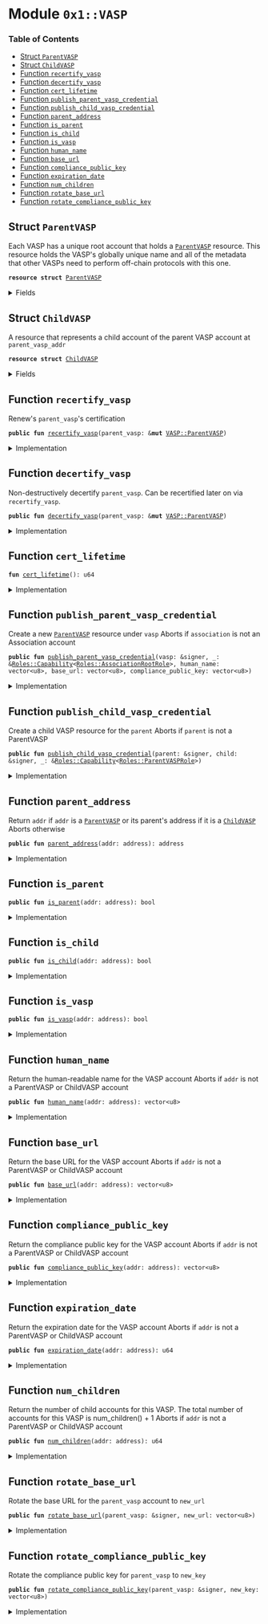 
<a name="0x1_VASP"></a>

# Module `0x1::VASP`

### Table of Contents

-  [Struct `ParentVASP`](#0x1_VASP_ParentVASP)
-  [Struct `ChildVASP`](#0x1_VASP_ChildVASP)
-  [Function `recertify_vasp`](#0x1_VASP_recertify_vasp)
-  [Function `decertify_vasp`](#0x1_VASP_decertify_vasp)
-  [Function `cert_lifetime`](#0x1_VASP_cert_lifetime)
-  [Function `publish_parent_vasp_credential`](#0x1_VASP_publish_parent_vasp_credential)
-  [Function `publish_child_vasp_credential`](#0x1_VASP_publish_child_vasp_credential)
-  [Function `parent_address`](#0x1_VASP_parent_address)
-  [Function `is_parent`](#0x1_VASP_is_parent)
-  [Function `is_child`](#0x1_VASP_is_child)
-  [Function `is_vasp`](#0x1_VASP_is_vasp)
-  [Function `human_name`](#0x1_VASP_human_name)
-  [Function `base_url`](#0x1_VASP_base_url)
-  [Function `compliance_public_key`](#0x1_VASP_compliance_public_key)
-  [Function `expiration_date`](#0x1_VASP_expiration_date)
-  [Function `num_children`](#0x1_VASP_num_children)
-  [Function `rotate_base_url`](#0x1_VASP_rotate_base_url)
-  [Function `rotate_compliance_public_key`](#0x1_VASP_rotate_compliance_public_key)



<a name="0x1_VASP_ParentVASP"></a>

## Struct `ParentVASP`

Each VASP has a unique root account that holds a
<code><a href="#0x1_VASP_ParentVASP">ParentVASP</a></code> resource. This resource holds
the VASP's globally unique name and all of the metadata that other VASPs need to perform
off-chain protocols with this one.


<pre><code><b>resource</b> <b>struct</b> <a href="#0x1_VASP_ParentVASP">ParentVASP</a>
</code></pre>



<details>
<summary>Fields</summary>


<dl>
<dt>

<code>human_name: vector&lt;u8&gt;</code>
</dt>
<dd>
 The human readable name of this VASP. Immutable.
</dd>
<dt>

<code>base_url: vector&lt;u8&gt;</code>
</dt>
<dd>
 The base_url holds the URL to be used for off-chain communication. This contains the
 entire URL (e.g. https://...). Mutable.
</dd>
<dt>

<code>expiration_date: u64</code>
</dt>
<dd>
 Expiration date in microseconds from unix epoch. For V1 VASPs, it is always set to
 U64_MAX. Mutable, but only by the Association.
</dd>
<dt>

<code>compliance_public_key: vector&lt;u8&gt;</code>
</dt>
<dd>
 32 byte Ed25519 public key whose counterpart must be used to sign
 (1) the payment metadata for on-chain travel rule transactions
 (2) the KYC information exchanged in the off-chain travel rule protocol.
 Note that this is different than
<code>authentication_key</code> used in LibraAccount::T, which is
 a hash of a public key + signature scheme identifier, not a public key. Mutable.
</dd>
<dt>

<code>num_children: u64</code>
</dt>
<dd>
 Number of child accounts this parent has created.
</dd>
</dl>


</details>

<a name="0x1_VASP_ChildVASP"></a>

## Struct `ChildVASP`

A resource that represents a child account of the parent VASP account at
<code>parent_vasp_addr</code>


<pre><code><b>resource</b> <b>struct</b> <a href="#0x1_VASP_ChildVASP">ChildVASP</a>
</code></pre>



<details>
<summary>Fields</summary>


<dl>
<dt>

<code>parent_vasp_addr: address</code>
</dt>
<dd>

</dd>
</dl>


</details>

<a name="0x1_VASP_recertify_vasp"></a>

## Function `recertify_vasp`

Renew's
<code>parent_vasp</code>'s certification


<pre><code><b>public</b> <b>fun</b> <a href="#0x1_VASP_recertify_vasp">recertify_vasp</a>(parent_vasp: &<b>mut</b> <a href="#0x1_VASP_ParentVASP">VASP::ParentVASP</a>)
</code></pre>



<details>
<summary>Implementation</summary>


<pre><code><b>public</b> <b>fun</b> <a href="#0x1_VASP_recertify_vasp">recertify_vasp</a>(parent_vasp: &<b>mut</b> <a href="#0x1_VASP_ParentVASP">ParentVASP</a>) {
    parent_vasp.expiration_date = <a href="LibraTimestamp.md#0x1_LibraTimestamp_now_microseconds">LibraTimestamp::now_microseconds</a>() + <a href="#0x1_VASP_cert_lifetime">cert_lifetime</a>();
}
</code></pre>



</details>

<a name="0x1_VASP_decertify_vasp"></a>

## Function `decertify_vasp`

Non-destructively decertify
<code>parent_vasp</code>. Can be
recertified later on via
<code>recertify_vasp</code>.


<pre><code><b>public</b> <b>fun</b> <a href="#0x1_VASP_decertify_vasp">decertify_vasp</a>(parent_vasp: &<b>mut</b> <a href="#0x1_VASP_ParentVASP">VASP::ParentVASP</a>)
</code></pre>



<details>
<summary>Implementation</summary>


<pre><code><b>public</b> <b>fun</b> <a href="#0x1_VASP_decertify_vasp">decertify_vasp</a>(parent_vasp: &<b>mut</b> <a href="#0x1_VASP_ParentVASP">ParentVASP</a>) {
    // Expire the parent credential.
    parent_vasp.expiration_date = 0;
}
</code></pre>



</details>

<a name="0x1_VASP_cert_lifetime"></a>

## Function `cert_lifetime`



<pre><code><b>fun</b> <a href="#0x1_VASP_cert_lifetime">cert_lifetime</a>(): u64
</code></pre>



<details>
<summary>Implementation</summary>


<pre><code><b>fun</b> <a href="#0x1_VASP_cert_lifetime">cert_lifetime</a>(): u64 {
    31540000000000
}
</code></pre>



</details>

<a name="0x1_VASP_publish_parent_vasp_credential"></a>

## Function `publish_parent_vasp_credential`

Create a new
<code><a href="#0x1_VASP_ParentVASP">ParentVASP</a></code> resource under
<code>vasp</code>
Aborts if
<code>association</code> is not an Association account


<pre><code><b>public</b> <b>fun</b> <a href="#0x1_VASP_publish_parent_vasp_credential">publish_parent_vasp_credential</a>(vasp: &signer, _: &<a href="Roles.md#0x1_Roles_Capability">Roles::Capability</a>&lt;<a href="Roles.md#0x1_Roles_AssociationRootRole">Roles::AssociationRootRole</a>&gt;, human_name: vector&lt;u8&gt;, base_url: vector&lt;u8&gt;, compliance_public_key: vector&lt;u8&gt;)
</code></pre>



<details>
<summary>Implementation</summary>


<pre><code><b>public</b> <b>fun</b> <a href="#0x1_VASP_publish_parent_vasp_credential">publish_parent_vasp_credential</a>(
    vasp: &signer,
    _: &Capability&lt;AssociationRootRole&gt;,
    human_name: vector&lt;u8&gt;,
    base_url: vector&lt;u8&gt;,
    compliance_public_key: vector&lt;u8&gt;
) {
    <b>assert</b>(<a href="Signature.md#0x1_Signature_ed25519_validate_pubkey">Signature::ed25519_validate_pubkey</a>(<b>copy</b> compliance_public_key), 7004);
    move_to(
        vasp,
        <a href="#0x1_VASP_ParentVASP">ParentVASP</a> {
            // For testnet and V1, so it should never expire. So set <b>to</b> u64::MAX
            expiration_date: 18446744073709551615,
            human_name,
            base_url,
            compliance_public_key,
            num_children: 0
        }
    );
}
</code></pre>



</details>

<a name="0x1_VASP_publish_child_vasp_credential"></a>

## Function `publish_child_vasp_credential`

Create a child VASP resource for the
<code>parent</code>
Aborts if
<code>parent</code> is not a ParentVASP


<pre><code><b>public</b> <b>fun</b> <a href="#0x1_VASP_publish_child_vasp_credential">publish_child_vasp_credential</a>(parent: &signer, child: &signer, _: &<a href="Roles.md#0x1_Roles_Capability">Roles::Capability</a>&lt;<a href="Roles.md#0x1_Roles_ParentVASPRole">Roles::ParentVASPRole</a>&gt;)
</code></pre>



<details>
<summary>Implementation</summary>


<pre><code><b>public</b> <b>fun</b> <a href="#0x1_VASP_publish_child_vasp_credential">publish_child_vasp_credential</a>(
    parent: &signer,
    child: &signer,
    _: &Capability&lt;ParentVASPRole&gt;,
) <b>acquires</b> <a href="#0x1_VASP_ParentVASP">ParentVASP</a> {
    <b>let</b> parent_vasp_addr = <a href="Signer.md#0x1_Signer_address_of">Signer::address_of</a>(parent);
    <b>assert</b>(exists&lt;<a href="#0x1_VASP_ParentVASP">ParentVASP</a>&gt;(parent_vasp_addr), 7000);
    <b>let</b> num_children = &<b>mut</b> borrow_global_mut&lt;<a href="#0x1_VASP_ParentVASP">ParentVASP</a>&gt;(parent_vasp_addr).num_children;
    *num_children = *num_children + 1;
    move_to(child, <a href="#0x1_VASP_ChildVASP">ChildVASP</a> { parent_vasp_addr });
}
</code></pre>



</details>

<a name="0x1_VASP_parent_address"></a>

## Function `parent_address`

Return
<code>addr</code> if
<code>addr</code> is a
<code><a href="#0x1_VASP_ParentVASP">ParentVASP</a></code> or its parent's address if it is a
<code><a href="#0x1_VASP_ChildVASP">ChildVASP</a></code>
Aborts otherwise


<pre><code><b>public</b> <b>fun</b> <a href="#0x1_VASP_parent_address">parent_address</a>(addr: address): address
</code></pre>



<details>
<summary>Implementation</summary>


<pre><code><b>public</b> <b>fun</b> <a href="#0x1_VASP_parent_address">parent_address</a>(addr: address): address <b>acquires</b> <a href="#0x1_VASP_ChildVASP">ChildVASP</a> {
    <b>if</b> (exists&lt;<a href="#0x1_VASP_ParentVASP">ParentVASP</a>&gt;(addr)) {
        addr
    } <b>else</b> <b>if</b> (exists&lt;<a href="#0x1_VASP_ChildVASP">ChildVASP</a>&gt;(addr)) {
        borrow_global&lt;<a href="#0x1_VASP_ChildVASP">ChildVASP</a>&gt;(addr).parent_vasp_addr
    } <b>else</b> { // wrong account type, <b>abort</b>
        <b>abort</b>(88)
    }
}
</code></pre>



</details>

<a name="0x1_VASP_is_parent"></a>

## Function `is_parent`



<pre><code><b>public</b> <b>fun</b> <a href="#0x1_VASP_is_parent">is_parent</a>(addr: address): bool
</code></pre>



<details>
<summary>Implementation</summary>


<pre><code><b>public</b> <b>fun</b> <a href="#0x1_VASP_is_parent">is_parent</a>(addr: address): bool {
    exists&lt;<a href="#0x1_VASP_ParentVASP">ParentVASP</a>&gt;(addr)
}
</code></pre>



</details>

<a name="0x1_VASP_is_child"></a>

## Function `is_child`



<pre><code><b>public</b> <b>fun</b> <a href="#0x1_VASP_is_child">is_child</a>(addr: address): bool
</code></pre>



<details>
<summary>Implementation</summary>


<pre><code><b>public</b> <b>fun</b> <a href="#0x1_VASP_is_child">is_child</a>(addr: address): bool {
    exists&lt;<a href="#0x1_VASP_ChildVASP">ChildVASP</a>&gt;(addr)
}
</code></pre>



</details>

<a name="0x1_VASP_is_vasp"></a>

## Function `is_vasp`



<pre><code><b>public</b> <b>fun</b> <a href="#0x1_VASP_is_vasp">is_vasp</a>(addr: address): bool
</code></pre>



<details>
<summary>Implementation</summary>


<pre><code><b>public</b> <b>fun</b> <a href="#0x1_VASP_is_vasp">is_vasp</a>(addr: address): bool {
    <a href="#0x1_VASP_is_parent">is_parent</a>(addr) || <a href="#0x1_VASP_is_child">is_child</a>(addr)
}
</code></pre>



</details>

<a name="0x1_VASP_human_name"></a>

## Function `human_name`

Return the human-readable name for the VASP account
Aborts if
<code>addr</code> is not a ParentVASP or ChildVASP account


<pre><code><b>public</b> <b>fun</b> <a href="#0x1_VASP_human_name">human_name</a>(addr: address): vector&lt;u8&gt;
</code></pre>



<details>
<summary>Implementation</summary>


<pre><code><b>public</b> <b>fun</b> <a href="#0x1_VASP_human_name">human_name</a>(addr: address): vector&lt;u8&gt;  <b>acquires</b> <a href="#0x1_VASP_ChildVASP">ChildVASP</a>, <a href="#0x1_VASP_ParentVASP">ParentVASP</a> {
    *&borrow_global&lt;<a href="#0x1_VASP_ParentVASP">ParentVASP</a>&gt;(<a href="#0x1_VASP_parent_address">parent_address</a>(addr)).human_name
}
</code></pre>



</details>

<a name="0x1_VASP_base_url"></a>

## Function `base_url`

Return the base URL for the VASP account
Aborts if
<code>addr</code> is not a ParentVASP or ChildVASP account


<pre><code><b>public</b> <b>fun</b> <a href="#0x1_VASP_base_url">base_url</a>(addr: address): vector&lt;u8&gt;
</code></pre>



<details>
<summary>Implementation</summary>


<pre><code><b>public</b> <b>fun</b> <a href="#0x1_VASP_base_url">base_url</a>(addr: address): vector&lt;u8&gt;  <b>acquires</b> <a href="#0x1_VASP_ChildVASP">ChildVASP</a>, <a href="#0x1_VASP_ParentVASP">ParentVASP</a> {
    *&borrow_global&lt;<a href="#0x1_VASP_ParentVASP">ParentVASP</a>&gt;(<a href="#0x1_VASP_parent_address">parent_address</a>(addr)).base_url
}
</code></pre>



</details>

<a name="0x1_VASP_compliance_public_key"></a>

## Function `compliance_public_key`

Return the compliance public key for the VASP account
Aborts if
<code>addr</code> is not a ParentVASP or ChildVASP account


<pre><code><b>public</b> <b>fun</b> <a href="#0x1_VASP_compliance_public_key">compliance_public_key</a>(addr: address): vector&lt;u8&gt;
</code></pre>



<details>
<summary>Implementation</summary>


<pre><code><b>public</b> <b>fun</b> <a href="#0x1_VASP_compliance_public_key">compliance_public_key</a>(addr: address): vector&lt;u8&gt; <b>acquires</b> <a href="#0x1_VASP_ChildVASP">ChildVASP</a>, <a href="#0x1_VASP_ParentVASP">ParentVASP</a> {
    *&borrow_global&lt;<a href="#0x1_VASP_ParentVASP">ParentVASP</a>&gt;(<a href="#0x1_VASP_parent_address">parent_address</a>(addr)).compliance_public_key
}
</code></pre>



</details>

<a name="0x1_VASP_expiration_date"></a>

## Function `expiration_date`

Return the expiration date for the VASP account
Aborts if
<code>addr</code> is not a ParentVASP or ChildVASP account


<pre><code><b>public</b> <b>fun</b> <a href="#0x1_VASP_expiration_date">expiration_date</a>(addr: address): u64
</code></pre>



<details>
<summary>Implementation</summary>


<pre><code><b>public</b> <b>fun</b> <a href="#0x1_VASP_expiration_date">expiration_date</a>(addr: address): u64  <b>acquires</b> <a href="#0x1_VASP_ChildVASP">ChildVASP</a>, <a href="#0x1_VASP_ParentVASP">ParentVASP</a> {
    *&borrow_global&lt;<a href="#0x1_VASP_ParentVASP">ParentVASP</a>&gt;(<a href="#0x1_VASP_parent_address">parent_address</a>(addr)).expiration_date
}
</code></pre>



</details>

<a name="0x1_VASP_num_children"></a>

## Function `num_children`

Return the number of child accounts for this VASP.
The total number of accounts for this VASP is num_children() + 1
Aborts if
<code>addr</code> is not a ParentVASP or ChildVASP account


<pre><code><b>public</b> <b>fun</b> <a href="#0x1_VASP_num_children">num_children</a>(addr: address): u64
</code></pre>



<details>
<summary>Implementation</summary>


<pre><code><b>public</b> <b>fun</b> <a href="#0x1_VASP_num_children">num_children</a>(addr: address): u64  <b>acquires</b> <a href="#0x1_VASP_ChildVASP">ChildVASP</a>, <a href="#0x1_VASP_ParentVASP">ParentVASP</a> {
    *&borrow_global&lt;<a href="#0x1_VASP_ParentVASP">ParentVASP</a>&gt;(<a href="#0x1_VASP_parent_address">parent_address</a>(addr)).num_children
}
</code></pre>



</details>

<a name="0x1_VASP_rotate_base_url"></a>

## Function `rotate_base_url`

Rotate the base URL for the
<code>parent_vasp</code> account to
<code>new_url</code>


<pre><code><b>public</b> <b>fun</b> <a href="#0x1_VASP_rotate_base_url">rotate_base_url</a>(parent_vasp: &signer, new_url: vector&lt;u8&gt;)
</code></pre>



<details>
<summary>Implementation</summary>


<pre><code><b>public</b> <b>fun</b> <a href="#0x1_VASP_rotate_base_url">rotate_base_url</a>(parent_vasp: &signer, new_url: vector&lt;u8&gt;) <b>acquires</b> <a href="#0x1_VASP_ParentVASP">ParentVASP</a> {
    <b>let</b> parent_addr = <a href="Signer.md#0x1_Signer_address_of">Signer::address_of</a>(parent_vasp);
    borrow_global_mut&lt;<a href="#0x1_VASP_ParentVASP">ParentVASP</a>&gt;(parent_addr).base_url = new_url
}
</code></pre>



</details>

<a name="0x1_VASP_rotate_compliance_public_key"></a>

## Function `rotate_compliance_public_key`

Rotate the compliance public key for
<code>parent_vasp</code> to
<code>new_key</code>


<pre><code><b>public</b> <b>fun</b> <a href="#0x1_VASP_rotate_compliance_public_key">rotate_compliance_public_key</a>(parent_vasp: &signer, new_key: vector&lt;u8&gt;)
</code></pre>



<details>
<summary>Implementation</summary>


<pre><code><b>public</b> <b>fun</b> <a href="#0x1_VASP_rotate_compliance_public_key">rotate_compliance_public_key</a>(
    parent_vasp: &signer,
    new_key: vector&lt;u8&gt;
) <b>acquires</b> <a href="#0x1_VASP_ParentVASP">ParentVASP</a> {
    <b>assert</b>(<a href="Signature.md#0x1_Signature_ed25519_validate_pubkey">Signature::ed25519_validate_pubkey</a>(<b>copy</b> new_key), 7004);
    <b>let</b> parent_addr = <a href="Signer.md#0x1_Signer_address_of">Signer::address_of</a>(parent_vasp);
    borrow_global_mut&lt;<a href="#0x1_VASP_ParentVASP">ParentVASP</a>&gt;(parent_addr).compliance_public_key = new_key
}
</code></pre>



</details>
